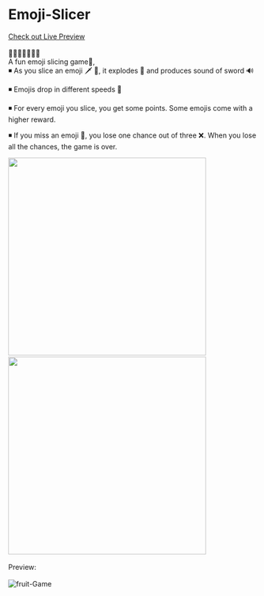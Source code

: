 # Emoji-Slicer
<a href='https://saumya-07.github.io/Fruit-Slicer/'>Check out Live Preview</a></br></br>
 🍎🍍🍑🍐🍒🍓🍊</br>
A fun emoji slicing game🍉,</br>
◾ As you slice an emoji 🗡 🥑, it explodes 🤺 and produces sound of sword 🔊 </br> 

◾ Emojis drop in different speeds 🍇 </br>

◾ For every emoji you slice, you get some points. Some emojis come with a higher reward. </br>

◾ If you miss an emoji 🥭, you lose one chance out of three ❌. When you lose all the chances, the game is over.

<img src="https://user-images.githubusercontent.com/68998355/105202219-c16f7b80-5b67-11eb-95b4-1eccd15a2ab6.png" width=400px>&nbsp;&nbsp;&nbsp;&nbsp;<img src="https://user-images.githubusercontent.com/68998355/105206919-e74b4f00-5b6c-11eb-9216-eba68feb5c2b.png" width=400px></br></br>
Preview:</br></br>
![fruit-Game](https://user-images.githubusercontent.com/68998355/105203811-8a01ce80-5b69-11eb-8cf7-0e6348d778c1.gif)
